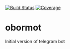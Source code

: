 [![Build Status](https://travis-ci.org/ebritsyn/obormot.svg?branch=master)](https://travis-ci.org/ebritsyn/obormot)
[![Coverage][coverage-image]][coverage-url]

# obormot
Initial version of telegram bot


[coverage-image]: https://codecov.io/gh/e.britsyn/obormot/branch/master/graph/badge.svg
[coverage-url]: https://codecov.io/gh/ebritsyn/obormor
